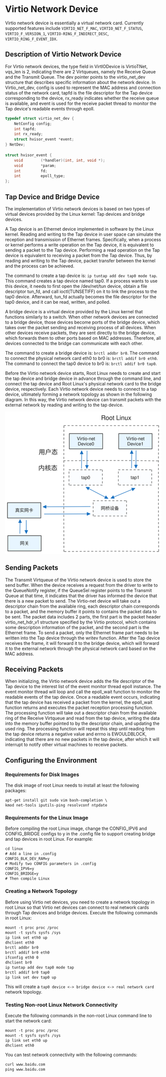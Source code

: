 # Virtio Network Device

Virtio network device is essentially a virtual network card. Currently supported features include `VIRTIO_NET_F_MAC`, `VIRTIO_NET_F_STATUS`, `VIRTIO_F_VERSION_1`, `VIRTIO-RING_F_INDIRECT_DESC`, `VIRTIO_RING_F_EVENT_IDX`.

## Description of Virtio Network Device

For Virtio network devices, the type field in VirtIODevice is VirtioTNet, vqs_len is 2, indicating there are 2 Virtqueues, namely the Receive Queue and the Transmit Queue. The dev pointer points to the virtio_net_dev structure that describes specific information about the network device. In Virtio_net_dev, config is used to represent the MAC address and connection status of the network card, tapfd is the file descriptor for the Tap device corresponding to the device, rx_ready indicates whether the receive queue is available, and event is used for the receive packet thread to monitor the Tap device's readable events through epoll.

```c
typedef struct virtio_net_dev {
    NetConfig config;
    int tapfd;
    int rx_ready;   
    struct hvisor_event *event;
} NetDev;

struct hvisor_event {
    void		(*handler)(int, int, void *);
    void		*param;
    int			fd;
    int 		epoll_type;
};
```

## Tap Device and Bridge Device

The implementation of Virtio network devices is based on two types of virtual devices provided by the Linux kernel: Tap devices and bridge devices.

A Tap device is an Ethernet device implemented in software by the Linux kernel. Reading and writing to the Tap device in user space can simulate the reception and transmission of Ethernet frames. Specifically, when a process or kernel performs a write operation on the Tap device, it is equivalent to sending a packet to the Tap device. Performing a read operation on the Tap device is equivalent to receiving a packet from the Tap device. Thus, by reading and writing to the Tap device, packet transfer between the kernel and the process can be achieved.

The command to create a tap device is: `ip tuntap add dev tap0 mode tap`. This command creates a tap device named tap0. If a process wants to use this device, it needs to first open the /dev/net/tun device, obtain a file descriptor tun_fd, and call ioctl(TUNSETIFF) on it to link the process to the tap0 device. Afterward, tun_fd actually becomes the file descriptor for the tap0 device, and it can be read, written, and polled.

A bridge device is a virtual device provided by the Linux kernel that functions similarly to a switch. When other network devices are connected to a bridge device, those devices become ports of the bridge device, which takes over the packet sending and receiving process of all devices. When other devices receive packets, they are sent directly to the bridge device, which forwards them to other ports based on MAC addresses. Therefore, all devices connected to the bridge can communicate with each other.

The command to create a bridge device is: `brctl addbr br0`. The command to connect the physical network card eth0 to br0 is: `brctl addif br0 eth0`. The command to connect the tap0 device to br0 is: `brctl addif br0 tap0`.

Before the Virtio network device starts, Root Linux needs to create and start the tap device and bridge device in advance through the command line, and connect the tap device and Root Linux's physical network card to the bridge device, respectively. Each Virtio network device needs to connect to a tap device, ultimately forming a network topology as shown in the following diagram. In this way, the Virtio network device can transmit packets with the external network by reading and writing to the tap device.

![hvisor-virtio-net](./img/hvisor-virtio-net.svg)

## Sending Packets

The Transmit Virtqueue of the Virtio network device is used to store the send buffer. When the device receives a request from the driver to write to the QueueNotify register, if the QueueSel register points to the Transmit Queue at that time, it indicates that the driver has informed the device that there is a new packet to send. The Virtio-net device will take out a descriptor chain from the available ring, each descriptor chain corresponds to a packet, and the memory buffer it points to contains the packet data to be sent. The packet data includes 2 parts, the first part is the packet header virtio_net_hdr_v1 structure specified by the Virtio protocol, which contains some description information of the packet, and the second part is the Ethernet frame. To send a packet, only the Ethernet frame part needs to be written into the Tap device through the writev function. After the Tap device receives the frame, it will forward it to the bridge device, which will forward it to the external network through the physical network card based on the MAC address.

## Receiving Packets

When initializing, the Virtio network device adds the file descriptor of the Tap device to the interest list of the event monitor thread epoll instance. The event monitor thread will loop and call the epoll_wait function to monitor the readable events of the tap device. Once a readable event occurs, indicating that the tap device has received a packet from the kernel, the epoll_wait function returns and executes the packet reception processing function. The processing function will take out a descriptor chain from the available ring of the Receive Virtqueue and read from the tap device, writing the data into the memory buffer pointed to by the descriptor chain, and updating the used ring. The processing function will repeat this step until reading from the tap device returns a negative value and errno is EWOULDBLOCK, indicating that there are no new packets in the tap device, after which it will interrupt to notify other virtual machines to receive packets.

## Configuring the Environment

### Requirements for Disk Images

The disk image of root Linux needs to install at least the following packages:

```
apt-get install git sudo vim bash-completion \
kmod net-tools iputils-ping resolvconf ntpdate
```

### Requirements for the Linux Image

Before compiling the root Linux image, change the CONFIG_IPV6 and CONFIG_BRIDGE configs to y in the .config file to support creating bridge and tap devices in root Linux. For example:

```shell
cd linux
# Add a line in .config
CONFIG_BLK_DEV_RAM=y
# Modify two CONFIG parameters in .config
CONFIG_IPV6=y
CONFIG_BRIDGE=y
# Then compile Linux
```

### Creating a Network Topology

Before using Virtio net devices, you need to create a network topology in root Linux so that Virtio net devices can connect to real network cards through Tap devices and bridge devices. Execute the following commands in root Linux:

```shell
mount -t proc proc /proc
mount -t sysfs sysfs /sys
ip link set eth0 up
dhclient eth0
brctl addbr br0
brctl addif br0 eth0
ifconfig eth0 0
dhclient br0
ip tuntap add dev tap0 mode tap
brctl addif br0 tap0
ip link set dev tap0 up
```

This will create a `tap0 device <-> bridge device <-> real network card` network topology.

### Testing Non-root Linux Network Connectivity

Execute the following commands in the non-root Linux command line to start the network card:

```shell
mount -t proc proc /proc
mount -t sysfs sysfs /sys
ip link set eth0 up
dhclient eth0
```

You can test network connectivity with the following commands:

```
curl www.baidu.com
ping www.baidu.com
```